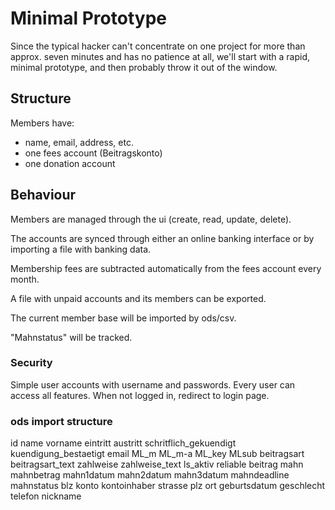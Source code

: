 
# Minimal Prototype

Since the typical hacker can't concentrate on one project for more than approx. seven minutes and has no patience at all, we'll start with a rapid, minimal prototype, and then probably throw it out of the window.

## Structure

Members have:
  - name, email, address, etc.
  - one fees account (Beitragskonto)
  - one donation account

## Behaviour

Members are managed through the ui (create, read, update, delete).

The accounts are synced through either an online banking interface or by importing a file with banking data.

Membership fees are subtracted automatically from the fees account every month.

A file with unpaid accounts and its members can be exported.

The current member base will be imported by ods/csv.

"Mahnstatus" will be tracked.

### Security

Simple user accounts with username and passwords. Every user can access all features.
When not logged in, redirect to login page.

### ods import structure

id	name	vorname	eintritt	austritt	schritflich_gekuendigt	kuendigung_bestaetigt	email	ML_m	ML_m-a	ML_key	MLsub	beitragsart	beitragsart_text	zahlweise	zahlweise_text	ls_aktiv	reliable	beitrag	mahn	mahnbetrag	mahn1datum	mahn2datum	mahn3datum	mahndeadline	mahnstatus	blz	konto	kontoinhaber	strasse	plz	ort	geburtsdatum	geschlecht	telefon	nickname